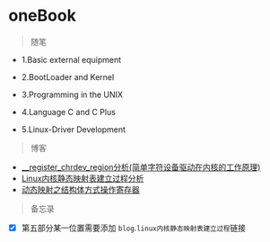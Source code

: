 # oneBook

> 随笔

* 1.Basic external equipment 

* 2.BootLoader and Kernel

* 3.Programming in the UNIX

* 4.Language C and C Plus

* 5.Linux-Driver Development

> 博客

* [__register_chrdev_region分析(简单字符设备驱动在内核的工作原理)](https://github.com/TongxinV/oneBook/issues/7)
* [Linux内核静态映射表建立过程分析](https://github.com/TongxinV/oneBook/issues/5)
* [动态映射之结构体方式操作寄存器](https://github.com/TongxinV/oneBook/issues/6)

> 备忘录

- [x] 第五部分某一位置需要添加 `blog`.`linux内核静态映射表建立过程`链接
